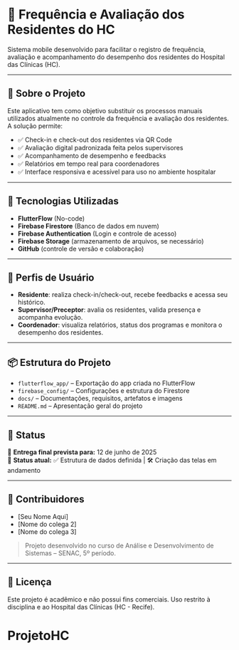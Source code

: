 # 📱 Frequência e Avaliação dos Residentes do HC

Sistema mobile desenvolvido para facilitar o registro de frequência, avaliação e acompanhamento do desempenho dos residentes do Hospital das Clínicas (HC).

---

## 🧩 Sobre o Projeto

Este aplicativo tem como objetivo substituir os processos manuais utilizados atualmente no controle da frequência e avaliação dos residentes. A solução permite:

- ✅ Check-in e check-out dos residentes via QR Code
- ✅ Avaliação digital padronizada feita pelos supervisores
- ✅ Acompanhamento de desempenho e feedbacks
- ✅ Relatórios em tempo real para coordenadores
- ✅ Interface responsiva e acessível para uso no ambiente hospitalar

---

## 🚀 Tecnologias Utilizadas

- **FlutterFlow** (No-code)
- **Firebase Firestore** (Banco de dados em nuvem)
- **Firebase Authentication** (Login e controle de acesso)
- **Firebase Storage** (armazenamento de arquivos, se necessário)
- **GitHub** (controle de versão e colaboração)

---

## 📱 Perfis de Usuário

- **Residente**: realiza check-in/check-out, recebe feedbacks e acessa seu histórico.
- **Supervisor/Preceptor**: avalia os residentes, valida presença e acompanha evolução.
- **Coordenador**: visualiza relatórios, status dos programas e monitora o desempenho dos residentes.

---

## 📦 Estrutura do Projeto

- `flutterflow_app/` – Exportação do app criada no FlutterFlow  
- `firebase_config/` – Configurações e estrutura do Firestore  
- `docs/` – Documentações, requisitos, artefatos e imagens  
- `README.md` – Apresentação geral do projeto

---

## 📅 Status

📍 **Entrega final prevista para:** 12 de junho de 2025  
📍 **Status atual:** ✅ Estrutura de dados definida | 🛠️ Criação das telas em andamento

---

## 🤝 Contribuidores

- [Seu Nome Aqui]
- [Nome do colega 2]
- [Nome do colega 3]

> Projeto desenvolvido no curso de Análise e Desenvolvimento de Sistemas – SENAC, 5º período.

---

## 📄 Licença

Este projeto é acadêmico e não possui fins comerciais. Uso restrito à disciplina e ao Hospital das Clínicas (HC - Recife).

# ProjetoHC
